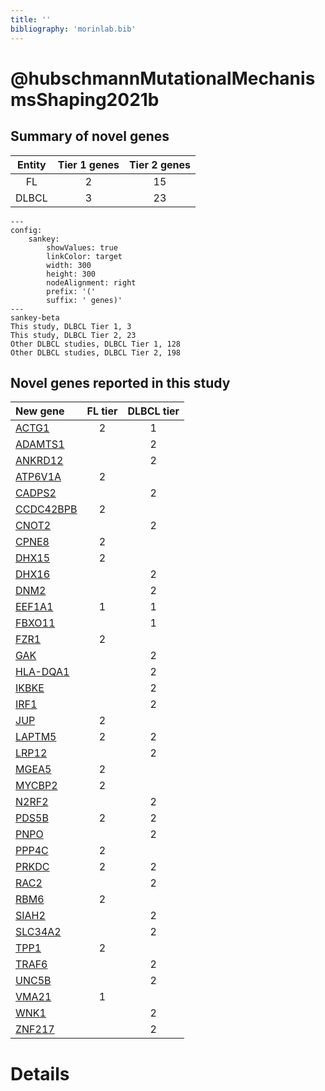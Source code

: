 ```yaml
---
title: ''
bibliography: 'morinlab.bib'
---
```


# @hubschmannMutationalMechanismsShaping2021b
## Summary of novel genes

|Entity| Tier 1 genes| Tier 2 genes|
|:-:|:-:|:-:|
|FL|2|15|
|DLBCL|3|23|
```mermaid
---
config:
    sankey:
        showValues: true
        linkColor: target
        width: 300
        height: 300
        nodeAlignment: right
        prefix: '('
        suffix: ' genes)'
---
sankey-beta
This study, DLBCL Tier 1, 3
This study, DLBCL Tier 2, 23
Other DLBCL studies, DLBCL Tier 1, 128
Other DLBCL studies, DLBCL Tier 2, 198
```


## Novel genes reported in this study

|New gene|FL tier|DLBCL tier|
|:-|:-:|:-:|
|[ACTG1](ACTG1)|2 |1 |
|[ADAMTS1](ADAMTS1)| |2 |
|[ANKRD12](ANKRD12)| |2 |
|[ATP6V1A](ATP6V1A)|2 | |
|[CADPS2](CADPS2)| |2 |
|[CCDC42BPB](CCDC42BPB)|2 | |
|[CNOT2](CNOT2)| |2 |
|[CPNE8](CPNE8)|2 | |
|[DHX15](DHX15)|2 | |
|[DHX16](DHX16)| |2 |
|[DNM2](DNM2)| |2 |
|[EEF1A1](EEF1A1)|1 |1 |
|[FBXO11](FBXO11)| |1 |
|[FZR1](FZR1)|2 | |
|[GAK](GAK)| |2 |
|[HLA-DQA1](HLA-DQA1)| |2 |
|[IKBKE](IKBKE)| |2 |
|[IRF1](IRF1)| |2 |
|[JUP](JUP)|2 | |
|[LAPTM5](LAPTM5)|2 |2 |
|[LRP12](LRP12)| |2 |
|[MGEA5](MGEA5)|2 | |
|[MYCBP2](MYCBP2)|2 | |
|[N2RF2](N2RF2)| |2 |
|[PDS5B](PDS5B)|2 |2 |
|[PNPO](PNPO)| |2 |
|[PPP4C](PPP4C)|2 | |
|[PRKDC](PRKDC)|2 |2 |
|[RAC2](RAC2)| |2 |
|[RBM6](RBM6)|2 | |
|[SIAH2](SIAH2)| |2 |
|[SLC34A2](SLC34A2)| |2 |
|[TPP1](TPP1)|2 | |
|[TRAF6](TRAF6)| |2 |
|[UNC5B](UNC5B)| |2 |
|[VMA21](VMA21)|1 | |
|[WNK1](WNK1)| |2 |
|[ZNF217](ZNF217)| |2 |

# Details

